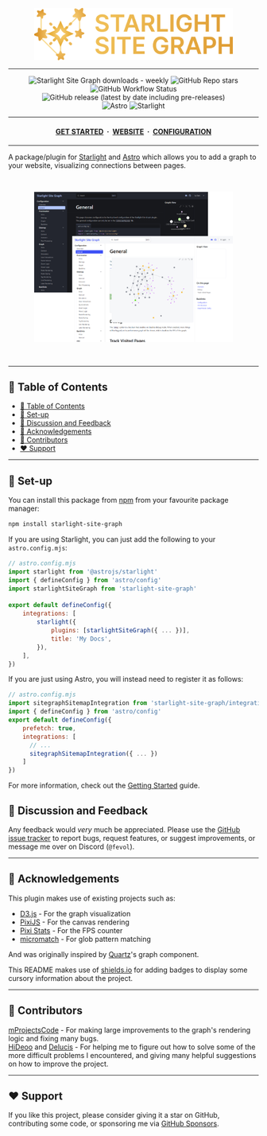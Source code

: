 <p align="center">
	<img src="https://raw.githubusercontent.com/Fevol/starlight-site-graph/refs/heads/main/assets/icon.png" width="400">
</p>

---

<div align="center">
<a href="https://www.npmjs.com/package/starlight-site-graph/" style="text-decoration: none">
<img alt="Starlight Site Graph downloads - weekly" src="https://img.shields.io/npm/dw/starlight-site-graph?label=Downloads:&logo=npm&color=CB3837&logoColor=CB3837">
</a>
<a href="https://github.com/Fevol/starlight-site-graph/stargazers" style="text-decoration: none">
<img alt="GitHub Repo stars" src="https://img.shields.io/github/stars/fevol/starlight-site-graph?color=yellow&label=Stargazers%3A&logo=OpenTelemetry&logoColor=yellow">
</a>
<a href="https://github.com/Fevol/starlight-site-graph/actions/workflows/release.yml" style="text-decoration: none">
<img alt="GitHub Workflow Status" src="https://img.shields.io/github/actions/workflow/status/fevol/starlight-site-graph/.github/workflows/publish.yml?label=Build%20status%3A&logo=buddy&logoColor=5cff1e">
</a>
<a href="https://github.com/Fevol/starlight-site-graph/releases/latest" style="text-decoration: none">
<img alt="GitHub release (latest by date including pre-releases)" src="https://img.shields.io/github/v/release/fevol/starlight-site-graph?color=%234e96af&display_name=tag&include_prereleases&label=Latest%20release%3A&logo=Dropbox&logoColor=%236abdd9">
</a>
<br>
<a href="https://astro.build/" style="text-decoration: none">
<img alt="Astro" src="https://img.shields.io/badge/-Astro-BC52EE?logo=Astro&logoColor=white&style=flat&">
</a>
<a href="https://starlight.astro.build/" style="text-decoration: none">
<img alt="Starlight" src="https://img.shields.io/badge/-Starlight-E1A037?logo=Starship&logoColor=white&style=flat&">
</a>
</div>

---

<div align="center">
<h4>
 <a href="https://fevol.github.io/starlight-site-graph/getting-started/">GET STARTED</a>
 <span>&nbsp;·&nbsp;</span>
 <a href="https://fevol.github.io/starlight-site-graph/">WEBSITE</a>
 <span>&nbsp;·&nbsp;</span>
 <a href="https://fevol.github.io/starlight-site-graph/configuration/">CONFIGURATION</a>
</h4>
</div>

---

A package/plugin for [Starlight](https://starlight.astro.build/) and [Astro](https://astro.build/)
which allows you to add a graph to your website, visualizing connections between pages.

<br>
<p align="center">
	<img src="https://raw.githubusercontent.com/Fevol/starlight-site-graph/refs/heads/main/assets/website-showcase.png" width="400">
</p>
<br>

---

<a name="table-of-contents"></a>

## 📑 Table of Contents

- [📑 Table of Contents](#table-of-contents)
- [🧰 Set-up](#setup)
- [💬 Discussion and Feedback](#discussion-and-feedback)
- [💎 Acknowledgements](#acknowledgements)
- [🤝 Contributors](#contributors)
- [❤️ Support](#support)

---

## 🧰 Set-up

You can install this package from [npm](https://www.npmjs.com/package/starlight-site-graph) from your favourite package manager:

```bash
npm install starlight-site-graph
```

If you are using Starlight, you can just add the following to your `astro.config.mjs`:

```js
// astro.config.mjs
import starlight from '@astrojs/starlight'
import { defineConfig } from 'astro/config'
import starlightSiteGraph from 'starlight-site-graph'

export default defineConfig({
    integrations: [
        starlight({ 
            plugins: [starlightSiteGraph({ ... })],
            title: 'My Docs',
        }),
    ],
})
```
If you are just using Astro, you will instead need to register it as follows:
```js
// astro.config.mjs
import sitegraphSitemapIntegration from 'starlight-site-graph/integration';
import { defineConfig } from 'astro/config'
export default defineConfig({
    prefetch: true,
    integrations: [
      // ...
      sitegraphSitemapIntegration({ ... })
    ]
})
```

For more information, check out the [Getting Started](https://fevol.github.io/starlight-site-graph/getting-started/) guide.

<a name="discussion-and-feedback"></a>

## 💬 Discussion and Feedback

Any feedback would _very_ much be appreciated. Please use the [GitHub issue tracker](https://github.com/Fevol/starlight-site-graph/issues/new) to report bugs, request features,
or suggest improvements, or message me over on Discord (`@fevol`).

---

<a name="acknowledgements"></a>

## 💎 Acknowledgements

This plugin makes use of existing projects such as:
- [D3.js](https://d3js.org/) - For the graph visualization
- [PixiJS](https://www.pixijs.com/) - For the canvas rendering
- [Pixi Stats](https://github.com/Prozi/pixi-stats) - For the FPS counter
- [micromatch](https://github.com/micromatch/) - For glob pattern matching

And was originally inspired by [Quartz](https://github.com/jackyzha0/quartz)'s graph component.

This README makes use of [shields.io](https://shields.io) for adding badges to display some cursory information about the project.

---

<a name="contributors"></a>

## 🤝 Contributors

[mProjectsCode](https://github.com/mProjectsCode/) - For making large improvements to the graph's rendering logic and fixing many bugs. <br>
[HiDeoo](https://github.com/HiDeoo/) and [Delucis](https://github.com/delucis) - For helping me to figure out how to solve some of the more difficult problems I encountered, and giving many helpful suggestions on how to improve the project.

---

<a name="support"></a>

## ❤️ Support

If you like this project, please consider giving it a star on GitHub,
contributing some code, or sponsoring me via [GitHub Sponsors](https://github.com/sponsors/Fevol).
